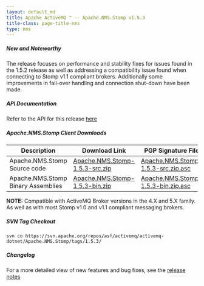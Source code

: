 ```yaml
---
layout: default_md
title: Apache ActiveMQ ™ -- Apache.NMS.Stomp v1.5.3 
title-class: page-title-nms
type: nms
---
```


##### New and Noteworthy

The release focuses on performance and stability fixes for issues found in the 1.5.2 release as well as addressing a compatibility issue found when connecting to Stomp v1.1 compliant brokers. Additionally some improvements in fail-over handling and connection shut-down have been made.

##### API Documentation

Refer to the API for this release [here](nms-Index/Site/NavigationIndex/Site/Navigation/Index/Site/Navigation/api.md)

##### Apache.NMS.Stomp Client Downloads

|Description|Download Link|PGP Signature File|Version|
|---|---|---|---|
|Apache.NMS.Stomp Source code|[Apache.NMS.Stomp-1.5.3-src.zip](http://www.apache.org/dyn/closer.cgi/activemq/apache-nms/1.5.0/Apache.NMS.Stomp-1.5.3-src.zip)|[Apache.NMS.Stomp-1.5.3-src.zip.asc](http://www.apache.org/dyn/closer.cgi/activemq/apache-nms/1.5.0/Apache.NMS.Stomp-1.5.3-src.zip.asc)|1.5.3.2795|
|Apache.NMS.Stomp Binary Assemblies|[Apache.NMS.Stomp-1.5.3-bin.zip](http://www.apache.org/dyn/closer.cgi/activemq/apache-nms/1.5.0/Apache.NMS.Stomp-1.5.3-bin.zip)|[Apache.NMS.Stomp-1.5.3-bin.zip.asc](http://www.apache.org/dyn/closer.cgi/activemq/apache-nms/1.5.0/Apache.NMS.Stomp-1.5.3-bin.zip.asc)|1.5.2.2795|

**NOTE:** Compatible with ActiveMQ Broker versions in the 4.X and 5.X family. As well as with most Stomp v1.0 and v1.1 compliant messaging brokers.

##### SVN Tag Checkout
```
svn co https://svn.apache.org/repos/asf/activemq/activemq-dotnet/Apache.NMS.Stomp/tags/1.5.3/
```
##### Changelog

For a more detailed view of new features and bug fixes, see the [release notes](https://issues.apache.org/jira/secure/ReleaseNote.jspa?projectId=12311201&styleName=Html&version=12319084)


